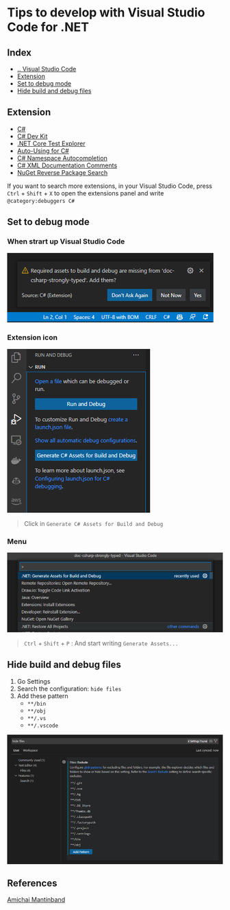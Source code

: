 # Tips to develop with Visual Studio Code for .NET



## Index
- [.. Visual Studio Code](/Software/IDEs/VisualStudioCode.md)
- [Extension](#extension)
- [Set to debug mode](#debug-mode)
- [Hide build and debug files](#hide-build-debug-files)



## Extension <a name="extension"></a>

* [C#](https://marketplace.visualstudio.com/items?itemName=ms-dotnettools.csharp)
* [C# Dev Kit](https://marketplace.visualstudio.com/items?itemName=ms-dotnettools.csdevkit)
* [.NET Core Test Explorer](https://marketplace.visualstudio.com/items?itemName=formulahendry.dotnet-test-explorer)
* [Auto-Using for C#](https://marketplace.visualstudio.com/items?itemName=Fudge.auto-using)
* [C# Namespace Autocompletion](https://marketplace.visualstudio.com/items?itemName=adrianwilczynski.namespace)
* [C# XML Documentation Comments](https://marketplace.visualstudio.com/items?itemName=k--kato.docomment)
* [NuGet Reverse Package Search](https://marketplace.visualstudio.com/items?itemName=jesschadwick.nuget-reverse-package-search)

If you want to search more extensions, in your Visual Studio Code, press `Ctrl` + `Shift` + `X` to open the extensions panel and write `@category:debuggers C#`


## Set to debug mode <a name="debug-mode"></a>

### When strart up Visual Studio Code
![Enable debug](/media/001-vscode-dotnet-builder-debug.png "Enable debug")

### Extension icon
![Enable debug](/media/002-vscode-dotnet-builder-debug.png "Enable debug")
> Click in `Generate C# Assets for Build and Debug`

### Menu
![Enable debug](/media/003-vscode-dotnet-builder-debug.png "Enable debug")
> `Ctrl` + `Shift` + `P` : And start writing `Generate Assets...`


## Hide build and debug files <a name="hide-build-debug-files"></a>

1. Go Settings
2. Search the configuration: `hide files`
3. Add these pattern
   * `**/bin`
   * `**/obj`
   * `**/.vs`
   * `**/.vscode`

![Hide build and debug files](/media/vscode-dotnet-hide-build-debug-files.png "Hide build and debug files")



## References
[Amichai Mantinband](https://www.youtube.com/watch?v=m9HvsB1-hAo)